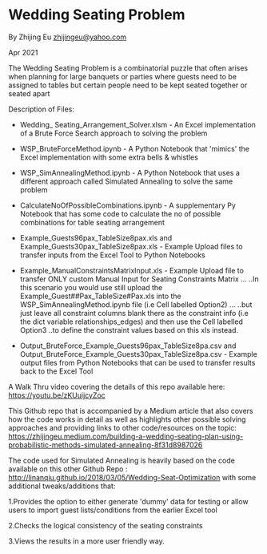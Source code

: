 Wedding Seating Problem
========================
By Zhijing Eu
zhijingeu@yahoo.com

Apr 2021

The Wedding Seating Problem is a combinatorial puzzle that often arises when planning for large
banquets or parties where guests need to be assigned to tables but certain people need to be kept 
seated together or seated apart

Description of Files: 
* Wedding_ Seating_Arrangement_Solver.xlsm - An Excel implementation of a Brute Force Search approach to solving the problem

* WSP_BruteForceMethod.ipynb - A Python Notebook that 'mimics' the Excel implementation with some extra bells & whistles

* WSP_SimAnnealingMethod.ipynb - A Python Notebook that uses a different approach called Simulated Annealing to solve the same problem

* CalculateNoOfPossibleCombinations.ipynb - A supplementary Py Notebook that has some code to calculate the no of possible combinations for table seating arrangement

* Example_Guests96pax_TableSize8pax.xls and Example_Guests30pax_TableSize8pax.xls - Example Upload files to transfer inputs from the Excel Tool to Python Notebooks

* Example_ManualConstraintsMatrixInput.xls - Example Upload file to transfer ONLY custom Manual Input for Seating Constraints Matrix ...
..In this scenario you would use still upload the Example_Guest##Pax_TableSize#Pax.xls into the WSP_SimAnnealingMethod.ipynb file (i.e Cell labelled Option2) ...
..but just leave all constraint columns blank there as the constraint info (i.e the dict variable relationships_edges) and then use the Cell labelled Option3 
..to define the constraint values based on this xls instead.

* Output_BruteForce_Example_Guests96pax_TableSize8pa.csv and Output_BruteForce_Example_Guests30pax_TableSize8pa.csv - Example output files from Python Notebooks that can be used to transfer results back to the Excel Tool

A Walk Thru video covering the details of this repo available here:
https://youtu.be/zKUuijcyZoc

This Github repo that is accompanied by a Medium article that also covers how the code works in detail as well as 
highlights other possible solving approaches and providing links to other code/resources on the topic:
https://zhijingeu.medium.com/building-a-wedding-seating-plan-using-probabilistic-methods-simulated-annealing-8f31d8987026

The code used for Simulated Annealing is heavily based on the code available on this other Github Repo :
http://linanqiu.github.io/2018/03/05/Wedding-Seat-Optimization
with some additional tweaks/additions that:

1.Provides the option to either generate 'dummy' data for testing or allow users to import guest lists/conditions from the earlier Excel tool

2.Checks the logical consistency of the seating constraints 

3.Views the results in a more user friendly way.  
